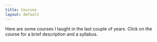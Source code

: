 ```yaml
---
title: Courses
layout: default
---
```



Here are some courses I taught in the last couple of years. Click on the course for a brief description and a syllabus.

<!--Syntax highlighted code block

# Header 1
## Header 2
### Header 3

`code?```

- Bulleted
- List

1. Numbered
2. List

**Bold** and _Italic_ and `Code` text

[Link](url) and ![Image](src)-->
